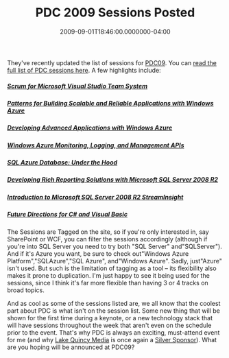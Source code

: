 ﻿---
title: PDC 2009 Sessions Posted
date: "2009-09-01T18:46:00.0000000-04:00"
description: "They've recently updated the list of sessions for PDC09. You can read the full list of PDC sessions here. A few highlights include:"
featuredImage: img/pdc-2009-sessions-posted-featured.png
---

They've recently updated the list of sessions for [PDC09](http://microsoftpdc.com/). You can [read the full list of PDC sessions here](http://microsoftpdc.com/Sessions). A few highlights include:



##### [Scrum for Microsoft Visual Studio Team System](http://microsoftpdc.com/Sessions/FT09)

##### [Patterns for Building Scalable and Reliable Applications with Windows Azure](http://microsoftpdc.com/Sessions/SVC08)

##### [Developing Advanced Applications with Windows Azure](http://microsoftpdc.com/Sessions/SVC16)

##### [Windows Azure Monitoring, Logging, and Management APIs](http://microsoftpdc.com/Sessions/SVC15)

##### [SQL Azure Database: Under the Hood](http://microsoftpdc.com/Sessions/SVC12)

##### [Developing Rich Reporting Solutions with Microsoft SQL Server 2008 R2](http://microsoftpdc.com/Sessions/SVR09)

##### [Introduction to Microsoft SQL Server 2008 R2 StreamInsight](http://microsoftpdc.com/Sessions/SVR07)

##### [Future Directions for C# and Visual Basic](http://microsoftpdc.com/Sessions/FT11)

The Sessions are Tagged on the site, so if you're only interested in, say SharePoint or WCF, you can filter the sessions accordingly (although if you're into SQL Server you need to try both "SQL Server" and"SQLServer"). And if it's Azure you want, be sure to check out"Windows Azure Platform","SQLAzure","SQL Azure", and"Windows Azure". Sadly, just"Azure" isn't used. But such is the limitation of tagging as a tool – its flexibility also makes it prone to duplication. I'm just happy to see it being used for the sessions, since I think it's far more flexible than having 3 or 4 tracks on broad topics.

And as cool as some of the sessions listed are, we all know that the coolest part about PDC is what isn't on the session list. Some new thing that will be shown for the first time during a keynote, or a new technology stack that will have sessions throughout the week that aren't even on the schedule prior to the event. That's why PDC is always an exciting, must-attend event for me (and why [Lake Quincy Media](http://lakequincy.com/) is once again a [Silver Sponsor](http://microsoftpdc.com/Exhibitors)). What are you hoping will be announced at PDC09?

